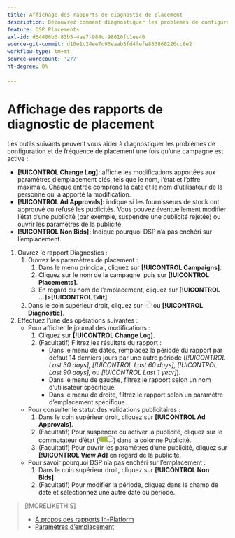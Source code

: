 ```yaml
---
title: Affichage des rapports de diagnostic de placement
description: Découvrez comment diagnostiquer les problèmes de configuration et de fréquence d’emplacement.
feature: DSP Placements
exl-id: d64406b6-83b5-4ae7-984c-98610fc1ee40
source-git-commit: d10e1c24ee7c93eaab3fd4fefe853860226cc8e2
workflow-type: tm+mt
source-wordcount: '277'
ht-degree: 0%

---
```


# Affichage des rapports de diagnostic de placement

<!-- Does this really belong in the Campaign Management > Reports section or in the Placements section? -->

Les outils suivants peuvent vous aider à diagnostiquer les problèmes de configuration et de fréquence de placement une fois qu’une campagne est active :

* **[!UICONTROL Change Log]:** affiche les modifications apportées aux paramètres d’emplacement clés, tels que le nom, l’état et l’offre maximale. Chaque entrée comprend la date et le nom d’utilisateur de la personne qui a apporté la modification.
* **[!UICONTROL Ad Approvals]:** indique si les fournisseurs de stock ont approuvé ou refusé les publicités. Vous pouvez éventuellement modifier l’état d’une publicité (par exemple, suspendre une publicité rejetée) ou ouvrir les paramètres de la publicité.
* **[!UICONTROL Non Bids]:** Indique pourquoi DSP n’a pas enchéri sur l’emplacement.

1. Ouvrez le rapport Diagnostics :
   1. Ouvrez les paramètres de placement :
      1. Dans le menu principal, cliquez sur **[!UICONTROL Campaigns]**.
      1. Cliquez sur le nom de la campagne, puis sur **[!UICONTROL Placements]**.
      1. En regard du nom de l’emplacement, cliquez sur **[!UICONTROL ...]>[!UICONTROL Edit]**.
   1. Dans le coin supérieur droit, cliquez sur ![Diagnostics de placement](/help/dsp/assets/placement-diagnostics.png) ou **[!UICONTROL Diagnostic]**.
1. Effectuez l’une des opérations suivantes :
   * Pour afficher le journal des modifications :
      1. Cliquez sur **[!UICONTROL Change Log]**.
      1. (Facultatif) Filtrez les résultats du rapport :
         * Dans le menu de dates, remplacez la période du rapport par défaut 14 derniers jours par une autre période (*[!UICONTROL Last 30 days],* *[!UICONTROL Last 60 days],* *[!UICONTROL Last 90 days],* ou *[!UICONTROL Last 1 year]*).
         * Dans le menu de gauche, filtrez le rapport selon un nom d’utilisateur spécifique.
         * Dans le menu de droite, filtrez le rapport selon un paramètre d’emplacement spécifique.
   * Pour consulter le statut des validations publicitaires :
      1. Dans le coin supérieur droit, cliquez sur **[!UICONTROL Ad Approvals]**.
      1. (Facultatif) Pour suspendre ou activer la publicité, cliquez sur le commutateur d’état (![commutateur d’état](/help/dsp/assets/status-switch.png)) dans la colonne Publicité.
      1. (Facultatif) Pour ouvrir les paramètres d’une publicité, cliquez sur **[!UICONTROL View Ad]** en regard de la publicité.
   * Pour savoir pourquoi DSP n’a pas enchéri sur l’emplacement :
      1. Dans le coin supérieur droit, cliquez sur **[!UICONTROL Non Bids]**.
      1. (Facultatif) Pour modifier la période, cliquez dans le champ de date et sélectionnez une autre date ou période.

<!-- Later, add link to >* Definitions for NBRs (Reading No Bid Reports (NBRs)) -->

>[!MORELIKETHIS]
>
>* [À propos des rapports In-Platform](campaign-reports-about.md)
>* [Paramètres d’emplacement](/help/dsp/campaign-management/placements/placement-settings.md)

